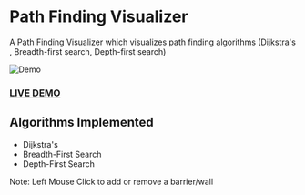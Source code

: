 # Path Finding Visualizer
A Path Finding Visualizer which visualizes path finding algorithms (Dijkstra's , Breadth-first search, Depth-first search)

![Demo](demo.gif)

### [LIVE DEMO](https://skoppalu.github.io/Path-Traversal-Visualizer/)

## Algorithms Implemented
- Dijkstra's
- Breadth-First Search
- Depth-First Search

Note: Left Mouse Click to add or remove a barrier/wall
